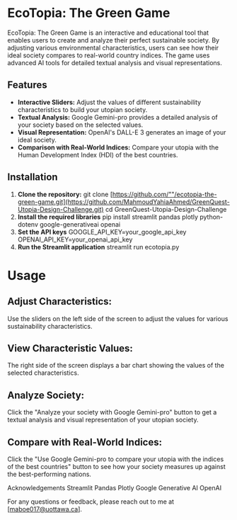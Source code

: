 # EcoTopia: The Green Game

EcoTopia: The Green Game is an interactive and educational tool that enables users to create and analyze their perfect sustainable society. By adjusting various environmental characteristics, users can see how their ideal society compares to real-world country indices. The game uses advanced AI tools for detailed textual analysis and visual representations.

## Features

- **Interactive Sliders:** Adjust the values of different sustainability characteristics to build your utopian society.
- **Textual Analysis:** Google Gemini-pro provides a detailed analysis of your society based on the selected values.
- **Visual Representation:** OpenAI's DALL-E 3 generates an image of your ideal society.
- **Comparison with Real-World Indices:** Compare your utopia with the Human Development Index (HDI) of the best countries.

## Installation

1. **Clone the repository:**
   git clone [https://github.com/""/ecotopia-the-green-game.git](https://github.com/MahmoudYahiaAhmed/GreenQuest-Utopia-Design-Challenge.git)
   cd GreenQuest-Utopia-Design-Challenge
2. **Install the required libraries**
   pip install streamlit pandas plotly python-dotenv google-generativeai openai
3. **Set the API keys**
   GOOGLE_API_KEY=your_google_api_key
   OPENAI_API_KEY=your_openai_api_key
4. **Run the Streamlit application**
   streamlit run ecotopia.py

# Usage
## Adjust Characteristics:
Use the sliders on the left side of the screen to adjust the values for various sustainability characteristics.

## View Characteristic Values:
The right side of the screen displays a bar chart showing the values of the selected characteristics.

## Analyze Society:
Click the "Analyze your society with Google Gemini-pro" button to get a textual analysis and visual representation of your utopian society.

## Compare with Real-World Indices:
Click the "Use Google Gemini-pro to compare your utopia with the indices of the best countries" button to see how your society measures up against the best-performing nations.

Acknowledgements
Streamlit
Pandas
Plotly
Google Generative AI
OpenAI

For any questions or feedback, please reach out to me at [maboe017@uottawa.ca].
